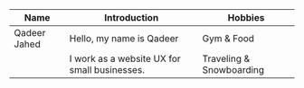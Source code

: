 | Name        | Introduction                         | Hobbies                    |
|-------------|--------------------------------------|----------------------------|
| Qadeer Jahed | Hello, my name is Qadeer            |  Gym & Food
|             | I work as a website UX for small businesses.| Traveling & Snowboarding|
